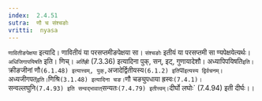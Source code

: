 ```yaml
---
index:  2.4.51
sutra:  णौ च संश्चङोः
vritti:  nyasa
---
```


`णावितीङपेक्षया` इत्यादि। णावितीयं या परसप्तमीङपेक्षया सा। `संश्चङोः` इतीयं या परसप्तमी सा ण्यपेक्षयेत्यर्थः। `अधिजिगापयिषति` इति। णिच्। `अर्तिह्री` (7.3.36) इत्यादिना पुक्, सन्, इट्, गुणायादेशौ। अध्यापिपयिषति` इति। `क्रीङजीनां णौ` (6.1.48) इत्यात्त्वम्, पुक्, `अजादेर्द्वितीयस्य` (6.1.2) इति `पा` इत्यस्य द्विर्वचनम्। `अध्यजीगपत्` इति। `णिश्रि` (3.1.48) इत्यादिना चङ। `णौ चङ्युपधाया ह्रस्वः` (7.4.1)। `सन्वल्लघुनि` (7.4.93) इति सन्वद्भावात् `सन्यतः` (7.4.79) इतीत्त्वम्। `दीर्घो लघोः` (7.4.94) इती दीर्घः।।

